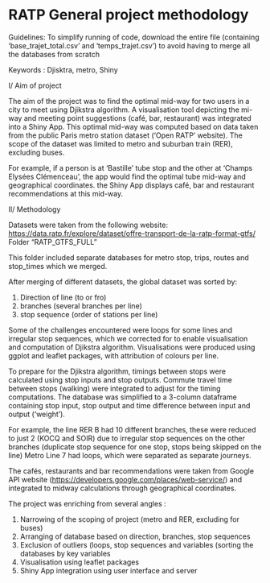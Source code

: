 # RATP General project methodology


Guidelines:
To simplify running of code, download the entire file (containing ‘base_trajet_total.csv’ and ‘temps_trajet.csv’)  to avoid having to merge all the databases from scratch

Keywords : Djisktra, metro, Shiny

I/ Aim of project

The aim of the project was to find the optimal mid-way for two users in a city to meet using Djikstra algorithm. A visualisation tool depicting the mi-way and meeting point suggestions (café, bar, restaurant) was integrated into
 a Shiny App. This optimal mid-way was computed based on data taken from the public Paris metro station dataset (‘Open RATP’ website). The scope of the dataset was limited to metro and suburban train (RER), excluding buses. 

For example, if a person is at ‘Bastille’ tube stop and the other at ‘Champs Elysées Clémenceau’, the app would find the optimal tube mid-way and geographical coordinates. the Shiny App displays café, bar and restaurant recommendations at this mid-way.


II/ Methodology

Datasets were taken from the following website:
https://data.ratp.fr/explore/dataset/offre-transport-de-la-ratp-format-gtfs/
Folder  “RATP_GTFS_FULL”

This folder included separate databases for metro stop, trips, routes and stop_times which we merged. 

After merging of different datasets, the global dataset was sorted by:
1. Direction of line (to or fro)
2.  branches (several branches per line)
3.  stop sequence (order of stations per line)

Some of the challenges encountered were loops for some lines and irregular stop sequences, which we corrected for to enable visualisation and computation of Djikstra algorithm. Visualisations were produced using ggplot and leaflet packages, with attribution of colours per line.

To prepare for the Djikstra algorithm, timings between stops were calculated using stop inputs and stop outputs. Commute travel time between stops (walking) were integrated to adjust for the timing computations.  The database was simplified to a 3-column dataframe containing stop input, stop output and time difference between input and output (‘weight’).

For example, the line RER B had 10 different branches, these were reduced to just 2 (KOCQ and SOIR) due to irregular stop sequences on the other branches (duplicate stop sequence for one stop, stops being skipped on the line)
Metro Line 7 had loops, which were separated as separate journeys.

The cafés, restaurants and bar recommendations were taken from Google API website (https://developers.google.com/places/web-service/)  and integrated to midway calculations through geographical coordinates.

The project was enriching from several angles :

1. Narrowing of the scoping of project (metro and RER, excluding for buses)
2. Arranging of database based on direction, branches, stop sequences 
3. Exclusion of outliers (loops,  stop sequences and variables (sorting the databases by key variables 
4. Visualisation using leaflet packages
5. Shiny App integration using user interface and server
